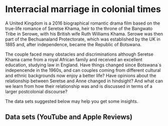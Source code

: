 # Interracial marriage in colonial times

A United Kingdom is a 2016 biographical romantic drama film based on the true-life romance of Seretse Khama, 
heir to the throne of the Bangwato Tribe in Serowe, with his British wife Ruth Williams Khama.
Serowe was then part of the Bechuanaland Protectorate, which was established by the UK in 1885 and, after independence,
became the Republic of Botswana.

The couple faced many obstacles and discriminations although Seretse Khama came from a royal African family and received an excellent education,
studying law in England. Have things changed since Botswana`s indepencende in the 1960s, and can couples coming from different cultural and ethnic
backgrounds now enjoy a better life? Have opinions about the relationship between Seretse and Anne changed in hindsight? And what can we learn from how their
relationship was and is discussed in terms of a larger postcolonial discourse?

The data sets suggested below may help you get some insights.

## Data sets (YouTube and Apple Reviews)

